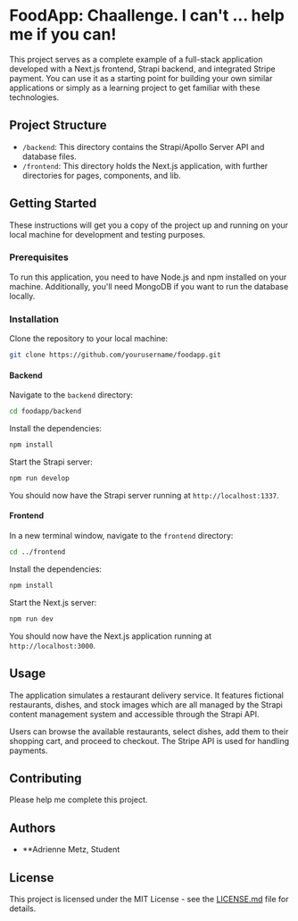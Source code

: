 # FoodApp: Chaallenge. I can't ... help me if you can!

This project serves as a complete example of a full-stack application developed with a Next.js frontend, Strapi backend, and integrated Stripe payment. You can use it as a starting point for building your own similar applications or simply as a learning project to get familiar with these technologies.

## Project Structure

- `/backend`: This directory contains the Strapi/Apollo Server API and database files.
- `/frontend`: This directory holds the Next.js application, with further directories for pages, components, and lib.

## Getting Started

These instructions will get you a copy of the project up and running on your local machine for development and testing purposes.

### Prerequisites

To run this application, you need to have Node.js and npm installed on your machine. Additionally, you'll need MongoDB if you want to run the database locally.

### Installation

Clone the repository to your local machine:

```bash
git clone https://github.com/yourusername/foodapp.git
```

#### Backend

Navigate to the `backend` directory:

```bash
cd foodapp/backend
```

Install the dependencies:

```bash
npm install
```

Start the Strapi server:

```bash
npm run develop
```

You should now have the Strapi server running at `http://localhost:1337`.

#### Frontend

In a new terminal window, navigate to the `frontend` directory:

```bash
cd ../frontend
```

Install the dependencies:

```bash
npm install
```

Start the Next.js server:

```bash
npm run dev
```

You should now have the Next.js application running at `http://localhost:3000`.

## Usage

The application simulates a restaurant delivery service. It features fictional restaurants, dishes, and stock images which are all managed by the Strapi content management system and accessible through the Strapi API.

Users can browse the available restaurants, select dishes, add them to their shopping cart, and proceed to checkout. The Stripe API is used for handling payments.

## Contributing

Please help me complete this project.

## Authors

- **Adrienne Metz, Student 



## License

This project is licensed under the MIT License - see the [LICENSE.md](LICENSE.md) file for details.
